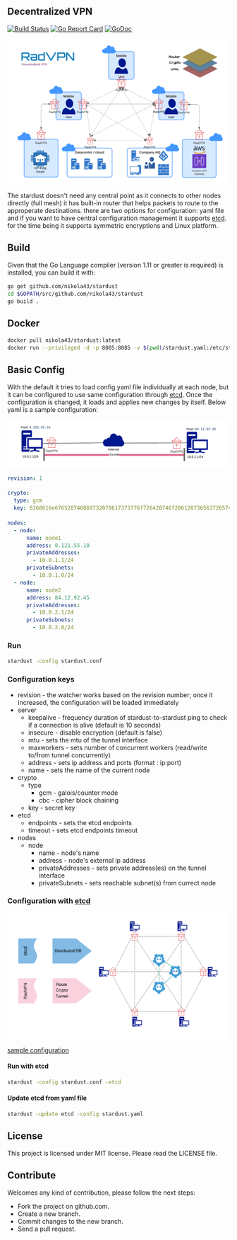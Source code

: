 ## Decentralized VPN
[![Build Status](https://travis-ci.org/nikola43/stardust.svg?branch=master)](https://travis-ci.org/nikola43/stardust) 
[![Go Report Card](https://goreportcard.com/badge/github.com/nikola43/stardust)](https://goreportcard.com/report/github.com/nikola43/stardust)
[![GoDoc](https://godoc.org/github.com/nikola43/stardust?status.svg)](https://godoc.org/github.com/nikola43/stardust)

![Alt text](/docs/imgs/stardust.png?raw=true "stardust")

The stardust doesn't need any central point as it connects to other nodes directly (full mesh) it has built-in router that helps packets to route to the approperate destinations. there are two options for configuration: yaml file and if you want to have central configuration management it supports [etcd](https://github.com/etcd-io/etcd). for the time being it supports symmetric encryptions and Linux platform.

## Build
Given that the Go Language compiler (version 1.11 or greater is required) is installed, you can build it with:
```bash
go get github.com/nikola43/stardust
cd $GOPATH/src/github.com/nikola43/stardust
go build .
```

## Docker
```bash
docker pull nikola43/stardust:latest
docker run --privileged -d -p 8085:8085 -v $(pwd)/stardust.yaml:/etc/stardust.yaml -e stardust_NODE_NAME=node1 nikola43/stardust:latest
```

## Basic Config
With the default it tries to load config.yaml file individually at each node, but it can be configured to use same configuration through [etcd](https://github.com/etcd-io/etcd). Once the configuration is changed, it loads and applies new changes by itself. Below yaml is a sample configuration:

![Alt text](/docs/imgs/simpleconfig.png?raw=true "stardust")

```yaml
revision: 1

crypto:
  type: gcm
  key: 6368616e676520746869732070617373776f726420746f206120736563726574

nodes:
  - node:
      name: node1
      address: 8.121.55.10
      privateAddresses:
        - 10.0.1.1/24
      privateSubnets:
        - 10.0.1.0/24
  - node:
      name: node2
      address: 84.12.92.45
      privateAddresses:
        - 10.0.2.1/24
      privateSubnets:
        - 10.0.2.0/24        
```
### Run
```bash
stardust -config stardust.conf 
```

### Configuration keys
- revision - the watcher works based on the revision number; once it increased, the configuration will be loaded immediately
- server
  - keepalive - frequency duration of stardust-to-stardust ping to check if a connection is alive (default is 10 seconds)
  - insecure - disable encryption (default is false)
  - mtu - sets the mtu of the tunnel interface
  - maxworkers - sets number of concurrent workers (read/write to/from tunnel concurrently) 
  - address - sets ip address and ports (format : ip:port)
  - name - sets the name of the current node 
- crypto
  - type
     - gcm - galois/counter mode
     - cbc - cipher block chaining
  - key - secret key
- etcd
  - endpoints - sets the etcd endpoints
  - timeout - sets etcd endpoints timeout
- nodes
  - node
     - name - node's name 
     - address - node's external ip address
     - privateAddresses - sets private address(es) on the tunnel interface
     - privateSubnets - sets reachable subnet(s) from currect node

### Configuration with [etcd](https://github.com/etcd-io/etcd)
![Alt text](/docs/imgs/stardustnetcd.png?raw=true "stardust etcd")

[sample configuration](https://github.com/nikola43/stardust/blob/master/stardust.yaml)
#### Run with etcd
```bash
stardust -config stardust.conf -etcd
```
#### Update etcd from yaml file
```bash
stardust -update etcd -config stardust.yaml
```

## License
This project is licensed under MIT license. Please read the LICENSE file.

## Contribute
Welcomes any kind of contribution, please follow the next steps:

- Fork the project on github.com.
- Create a new branch.
- Commit changes to the new branch.
- Send a pull request.
